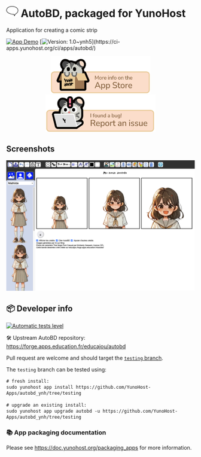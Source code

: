 <!--
N.B.: This README was automatically generated by <https://github.com/YunoHost/apps_tools/blob/main/readme_generator>
It shall NOT be edited by hand.
-->

<h1>
  <img src="https://raw.githubusercontent.com/YunoHost/apps/main/logos/autobd.png" width="32px" alt="Logo of AutoBD">
  AutoBD, packaged for YunoHost
</h1>

Application for creating a comic strip

[![App Demo](https://img.shields.io/badge/App_Demo-blue?style=for-the-badge)](https://educajou.forge.apps.education.fr/autobd)
[![Version: 1.0~ynh5](https://img.shields.io/badge/Version-1.0~ynh5-rgb(18,138,11)?style=for-the-badge)](https://ci-apps.yunohost.org/ci/apps/autobd/)

<div align="center">
<a href="https://apps.yunohost.org/app/autobd"><img height="100px" src="https://github.com/YunoHost/yunohost-artwork/raw/refs/heads/main/badges/neopossum-badges/badge_more_info_on_the_appstore.svg"/></a>
<a href="https://github.com/YunoHost-Apps/autobd_ynh/issues"><img height="100px" src="https://github.com/YunoHost/yunohost-artwork/raw/refs/heads/main/badges/neopossum-badges/badge_report_an_issue.svg"/></a>
</div>


## Screenshots
![Screenshot of AutoBD](./doc/screenshots/screenshot.png)

## 📦 Developer info

[![Automatic tests level](https://apps.yunohost.org/badge/cilevel/autobd)](https://ci-apps.yunohost.org/ci/apps/autobd/)

🛠️ Upstream AutoBD repository: <https://forge.apps.education.fr/educajou/autobd>

Pull request are welcome and should target the [`testing` branch](https://github.com/YunoHost-Apps/autobd_ynh/tree/testing).

The `testing` branch can be tested using:
```
# fresh install:
sudo yunohost app install https://github.com/YunoHost-Apps/autobd_ynh/tree/testing

# upgrade an existing install:
sudo yunohost app upgrade autobd -u https://github.com/YunoHost-Apps/autobd_ynh/tree/testing
```

### 📚 App packaging documentation

Please see <https://doc.yunohost.org/packaging_apps> for more information.